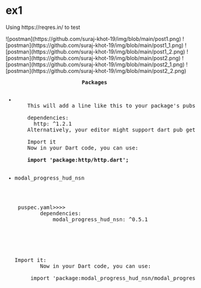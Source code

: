 # ex1

<p>Using https://reqres.in/ to test</p>
        ![postman](https://github.com/suraj-khot-19/img/blob/main/post1.png)
        ![postman](https://github.com/suraj-khot-19/img/blob/main/post1_1.png) 
        ![postman](https://github.com/suraj-khot-19/img/blob/main/post1_2.png) 
        ![postman](https://github.com/suraj-khot-19/img/blob/main/post2.png) 
        ![postman](https://github.com/suraj-khot-19/img/blob/main/post2_1.png)
        ![postman](https://github.com/suraj-khot-19/img/blob/main/post2_2.png)

<pre>
                        <b>Packages</b>
<ul>
<li>
    This will add a line like this to your package's pubspec.yaml (and run an implicit dart pub get):

    dependencies:
      http: ^1.2.1
    Alternatively, your editor might support dart pub get or flutter pub get. Check the docs for your editor to learn more.

    Import it
    Now in your Dart code, you can use:

    <b>import 'package:http/http.dart';</b>
</li>

<li>modal_progress_hud_nsn</li>

    <p> puspec.yaml>>>>
        dependencies:
            modal_progress_hud_nsn: ^0.5.1
    </p>

    <p>Import it:
        Now in your Dart code, you can use:
    
     import 'package:modal_progress_hud_nsn/modal_progress_hud_nsn.dart';

    </p>
</ul>
</pre>